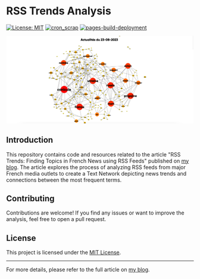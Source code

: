 # RSS Trends Analysis

[![License: MIT](https://img.shields.io/badge/License-MIT-yellow.svg)](https://opensource.org/licenses/MIT)
[![cron_scrap](https://github.com/antoninfaure/rssTrends/actions/workflows/cron_scrap.yml/badge.svg)](https://github.com/antoninfaure/rssTrends/actions/workflows/cron_scrap.yml)
[![pages-build-deployment](https://github.com/antoninfaure/rssTrends/actions/workflows/pages/pages-build-deployment/badge.svg)](https://github.com/antoninfaure/rssTrends/actions/workflows/pages/pages-build-deployment)

![RSS Trends](rss-trends.png)

## Introduction

This repository contains code and resources related to the article "RSS Trends: Finding Topics in French News using RSS Feeds" published on [my blog](https://antoninfaure.ch/post/rsstrend/). The article explores the process of analyzing RSS feeds from major French media outlets to create a Text Network depicting news trends and connections between the most frequent terms.

## Contributing

Contributions are welcome! If you find any issues or want to improve the analysis, feel free to open a pull request.

## License

This project is licensed under the [MIT License](LICENSE).

---

For more details, please refer to the full article on [my blog](https://antoninfaure.ch/post/rsstrend/).
